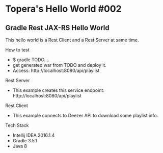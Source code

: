 # Topera's Hello World #002
## Gradle Rest JAX-RS Hello World
This hello world is a Rest Client and a Rest Server at same time.

How to test
* $ gradle TODO....
* get generated war from TODO and deploy it.
* Access: http://localhost:8080/api/playlist

Rest Server
* This example creates this service endpoint: http://localhost:8080/api/playlist

Rest Client
* This example connects to Deezer API to download some playlist info.

Tech Stack
* Intellij IDEA 2016.1.4
* Gradle 3.5.1
* Java 8

